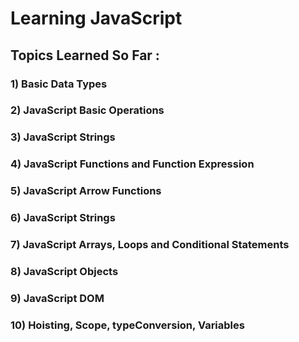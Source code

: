 # Learning JavaScript

## Topics Learned So Far : 

### 1) Basic Data Types
### 2) JavaScript Basic Operations
### 3) JavaScript Strings
### 4) JavaScript Functions and Function Expression
### 5) JavaScript Arrow Functions
### 6) JavaScript Strings 
### 7) JavaScript Arrays, Loops and Conditional Statements
### 8) JavaScript Objects
### 9) JavaScript DOM
### 10) Hoisting, Scope, typeConversion, Variables
